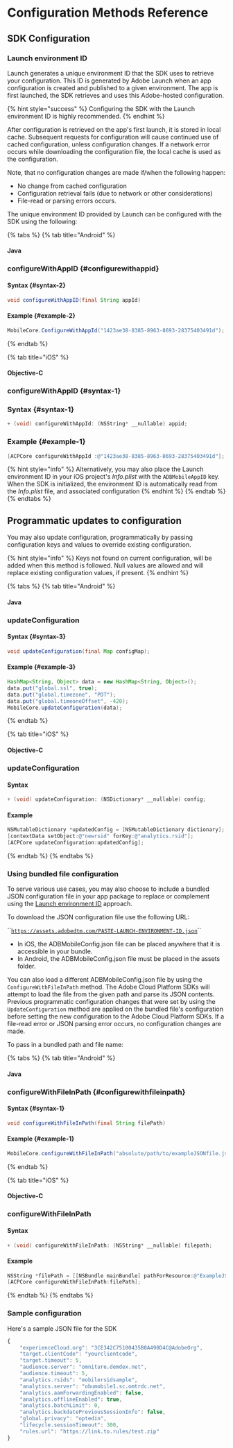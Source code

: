 # Configuration Methods Reference

## SDK Configuration

### Launch environment ID

Launch generates a unique environment ID that the SDK uses to retrieve your configuration. This ID is generated by Adobe Launch when an app configuration is created and published to a given environment. The app is first launched, the SDK retrieves and uses this Adobe-hosted configuration.

{% hint style="success" %}
Configuring the SDK with the Launch environment ID is highly recommended.
{% endhint %}

After configuration is retrieved on the app's first launch, it is stored in local cache. Subsequent requests for configuration will cause continued use of cached configuration, unless configuration changes. If a network error occurs while downloading the configuration file, the local cache is used as the configuration.

Note, that no configuration changes are made if/when the following happen:

* No change from cached configuration
* Configuration retrieval fails \(due to network or other considerations\)
* File-read or parsing errors occurs.

The unique environment ID provided by Launch can be configured with the SDK using the following:

{% tabs %}
{% tab title="Android" %}
#### Java

### configureWithAppID {#configurewithappid}

#### Syntax {#syntax-2}

```java
void configureWithAppID(final String appId)
```

#### Example {#example-2}

```java
MobileCore.ConfigureWithAppId("1423ae38-8385-8963-8693-28375403491d");
```
{% endtab %}

{% tab title="iOS" %}
#### Objective-C

### configureWithAppID {#syntax-1}

### Syntax {#syntax-1}

```objectivec
+ (void) configureWithAppId: (NSString* __nullable) appid;
```

### Example {#example-1}

```objectivec
[ACPCore configureWithAppId :@"1423ae38-8385-8963-8693-28375403491d"];
```

{% hint style="info" %}
Alternatively, you may also place the Launch environment ID in your iOS project's _Info.plist_ with the `ADBMobileAppID` key. When the SDK is initialized, the environment ID is automatically read from the _Info.plist_ file, and associated configuration
{% endhint %}
{% endtab %}
{% endtabs %}

## Programmatic updates to configuration

You may also update configuration, programmatically by passing configuration keys and values to override existing configuration. 

{% hint style="info" %}
Keys not found on current configuration, will be added when this method is followed. Null values are allowed and will replace existing configuration values, if present.
{% endhint %}

{% tabs %}
{% tab title="Android" %}
#### Java

### updateConfiguration

#### Syntax {#syntax-3}

```java
void updateConfiguration(final Map configMap);
```

#### Example {#example-3}

```java
HashMap<String, Object> data = new HashMap<String, Object>();
data.put("global.ssl", true);
data.put("global.timezone", "PDT");
data.put("global.timeoneOffset", -420);
MobileCore.updateConfiguration(data);
```
{% endtab %}

{% tab title="iOS" %}
#### Objective-C

### updateConfiguration

#### Syntax

```objectivec
+ (void) updateConfiguration: (NSDictionary* __nullable) config;
```

#### Example

```objectivec
NSMutableDictionary *updatedConfig = [NSMutableDictionary dictionary]; 
[contextData setObject:@"newrsid" forKey:@"analytics.rsid"]; 
[ACPCore updateConfiguration:updatedConfig];
```
{% endtab %}
{% endtabs %}

### Using bundled file configuration

To serve various use cases, you may also choose to include a bundled JSON configuration file in your app package to replace or complement using the [Launch environment ID](configuration-reference.md#launch-environment-id) approach.

To download the JSON configuration file use the following URL:

\`\`[`https://assets.adobedtm.com/PASTE-LAUNCH-ENVIRONMENT-ID.json`](https://assets.adobedtm.com/launch-EN58bc2c40c3b14d688b768fe79a623519-development.json)\`\`

* In iOS, the ADBMobileConfig.json file can be placed anywhere that it is accessible in your bundle.
* In Android, the ADBMobileConfig.json file must be placed in the assets folder.

You can also load a different ADBMobileConfig.json file by using the `ConfigureWithFileInPath` method. The Adobe Cloud Platform SDKs will attempt to load the file from the given path and parse its JSON contents. Previous programmatic configuration changes that were set by using the `UpdateConfiguration` method are applied on the bundled file's configuration before setting the new configuration to the Adobe Cloud Platform SDKs. If a file-read error or JSON parsing error occurs, no configuration changes are made.

To pass in a bundled path and file name:

{% tabs %}
{% tab title="Android" %}
#### Java

### configureWithFileInPath {#configurewithfileinpath}

#### Syntax {#syntax-1}

```java
void configureWithFileInPath(final String filePath)
```

#### Example {#example-1}

```java
MobileCore.configureWithFileInPath("absolute/path/to/exampleJSONfile.json");
```
{% endtab %}

{% tab title="iOS" %}
#### Objective-C

### configureWithFileInPath

#### Syntax

```objectivec
+ (void) configureWithFileInPath: (NSString* __nullable) filepath;
```

#### Example

```objectivec
NSString *filePath = [[NSBundle mainBundle] pathForResource:@"ExampleJSONFile"ofType:@"json"]; 
[ACPCore configureWithFileInPath:filePath];
```
{% endtab %}
{% endtabs %}

### Sample configuration

Here's a sample JSON file for the SDK

```javascript
{ 
    "experienceCloud.org": "3CE342C75100435B0A490D4C@AdobeOrg",  
    "target.clientCode": "yourclientcode",  
    "target.timeout": 5,  
    "audience.server": "omniture.demdex.net",  
    "audience.timeout": 5,  
    "analytics.rsids": "mobilersidsample",  
    "analytics.server": "obumobile1.sc.omtrdc.net",  
    "analytics.aamForwardingEnabled": false,  
    "analytics.offlineEnabled": true,  
    "analytics.batchLimit": 0,  
    "analytics.backdatePreviousSessionInfo": false,
    "global.privacy": "optedin",  
    "lifecycle.sessionTimeout": 300,  
    "rules.url": "https://link.to.rules/test.zip"
}
```

